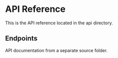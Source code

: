 # API Reference

This is the API reference located in the api directory.

## Endpoints

API documentation from a separate source folder.
